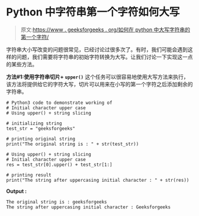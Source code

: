 # Python 中字符串第一个字符如何大写

> 原文:[https://www . geeksforgeeks . org/如何在 python 中大写字符串的第一个字符/](https://www.geeksforgeeks.org/how-to-capitalize-first-character-of-string-in-python/)

字符串大小写改变的问题很常见，已经讨论过很多次了。有时，我们可能会遇到这样的问题，我们需要将字符串的初始字符转换为大写。让我们讨论一下实现这一点的某些方法。

**方法#1:使用字符串切片+ `upper()`**
这个任务可以很容易地使用大写方法来执行，该方法将提供给它的字符大写，切片可以用来在小写的第一个字符之后添加剩余的字符串。

```
# Python3 code to demonstrate working of
# Initial character upper case
# Using upper() + string slicing

# initializing string 
test_str = "geeksforgeeks"

# printing original string 
print("The original string is : " + str(test_str))

# Using upper() + string slicing
# Initial character upper case
res = test_str[0].upper() + test_str[1:]

# printing result 
print("The string after uppercasing initial character : " + str(res))
```

**Output :**

```
The original string is : geeksforgeeks
The string after uppercasing initial character : Geeksforgeeks

```